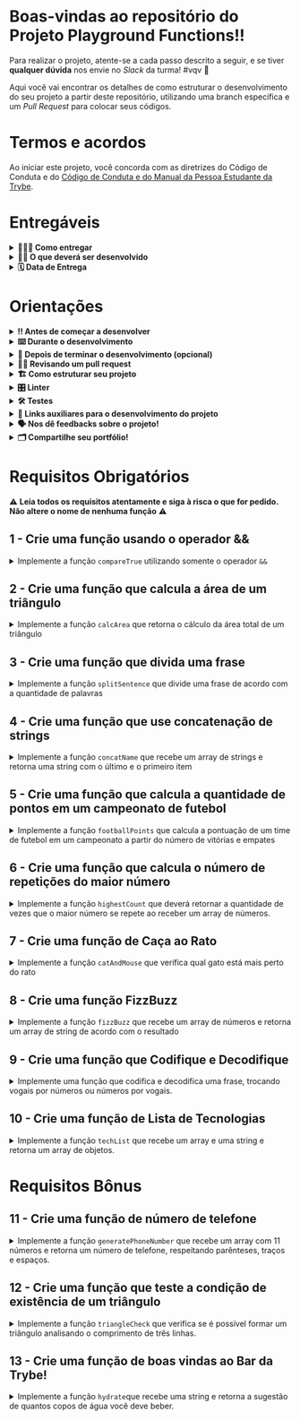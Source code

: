 # Boas-vindas ao repositório do Projeto Playground Functions!!

Para realizar o projeto, atente-se a cada passo descrito a seguir, e se tiver **qualquer dúvida** nos envie no _Slack_ da turma! #vqv 🚀

Aqui você vai encontrar os detalhes de como estruturar o desenvolvimento do seu projeto a partir deste repositório, utilizando uma branch específica e um _Pull Request_ para colocar seus códigos.

# Termos e acordos

Ao iniciar este projeto, você concorda com as diretrizes do Código de Conduta e do [Código de Conduta e do Manual da Pessoa Estudante da Trybe](https://app.betrybe.com/manual-estudante/codigo-de-etica-e-conduta).

# Entregáveis

<details>
  <summary><strong>🤷🏽‍♀️ Como entregar</strong></summary><br />

  Para entregar o seu projeto você deverá criar um *Pull Request* neste repositório.

  :warning: **É importante que os arquivos não tenham o nome alterado!** :warning:

  Lembre-se que você pode consultar nosso conteúdo sobre [Git & GitHub](https://app.betrybe.com/course/4d67f5b4-34a6-489f-a205-b6c7dc50fc16/) e nosso [Blog - Git & GitHub](https://blog.betrybe.com/tecnologia/git-e-github/) sempre que precisar!
</details>

<details>
  <summary><strong>👨‍💻 O que deverá ser desenvolvido</strong></summary><br />

No seu time de desenvolvimento, você ficou responsável por implementar o código de funções que resolvem problemas com respostas pré-determinadas. Você pode utilizar a lógica de programação para te ajudar na análise de cada problema e resposta esperada, facilitando a implementação do código de cada uma das funções.


</details>


<details>
  <summary><strong>🗓 Data de Entrega</strong></summary><br />
  
  * Este projeto é individual
  * Será `1` dia de projeto
  * Data para entrega no prazo regular: `04/11/2022 14:00`

</details>

# Orientações

<details>
  <summary><strong>‼️ Antes de começar a desenvolver</strong></summary><br />

  1. Clone o repositório

  - Use o comando: `git clone git@github.com:tryber/sd-028-a-project-playground-functions.git`
  - Entre na pasta do repositório que você acabou de clonar:
    - `cd sd-028-a-project-playground-functions`

  2. Instale as dependências

  - `npm install`

  3. Crie uma branch a partir da branch `main`

  - Verifique que você está na branch `main`
    - Exemplo: `git branch`
  - Se não estiver, mude para a branch `main`
    - Exemplo: `git checkout main`
  - Crie uma branch à qual você vai submeter os `commits` de seu projeto
    - Você deve criar uma branch no seguinte formato: `nome-de-usuario-nome-do-projeto`
    - Exemplo: `git checkout -b joaozinho-sd-028-a-project-playground-functions`

  4. Adicione as mudanças ao _stage_ do Git e faça um `commit`

  - Verifique que as mudanças ainda não estão no _stage_
    - Exemplo: `git status` (deve aparecer listada a pasta _joaozinho_ em vermelho)
  - Adicione o novo arquivo ao _stage_ do Git
    - Exemplo:
      - `git add .` (adicionando todas as mudanças - _que estavam em vermelho_ - ao stage do Git)
      - `git status` (deve aparecer listado o arquivo _joaozinho/README.md_ em verde)
  - Faça o `commit` inicial
    - Exemplo:
      - `git commit -m 'iniciando o projeto. VAMOS COM TUDO :rocket:'` (fazendo o primeiro commit)
      - `git status` (deve aparecer uma mensagem tipo _nothing to commit_ )

  5. Adicione a sua branch com o novo `commit` ao repositório remoto

  - Usando o exemplo anterior: `git push -u origin joaozinho-sd-028-a-project-playground-functions`

  6. Crie um novo `Pull Request` _(PR)_

  - Vá até a página de _Pull Requests_ do [repositório no GitHub](https://github.com/tryber/sd-028-a-project-playground-functions/pulls)
  - Clique no botão verde _"New pull request"_
  - Clique na caixa de seleção _"Compare"_ e escolha a sua branch **com atenção**
  - Adicione uma descrição para o Pull Request, um título que o identifique, e clique no botão verde "Create pull request". Crie da seguinte forma: `[JOAOZINHO] Projeto Playground Functions`
  - Adicione uma descrição para o Pull Request, um título claro que o identifique, e clique no botão verde _"Create pull request"_
  - **Não se preocupe em preencher mais nada por enquanto!**
  - Volte até a [página de _Pull Requests_ do repositório](https://github.com/tryber/sd-028-a-project-playground-functions/pulls) e confira que o seu _Pull Request_ está criado

</details>

<details>
  <summary><strong>⌨️ Durante o desenvolvimento</strong></summary><br />

  - Faça `commits` das alterações que você fizer no código regularmente pois assim você treina essa prática para o mercado de trabalho 😄 ;

  - Lembre-se de sempre após um (ou alguns) `commits` atualizar o repositório remoto;

  - Os comandos que você utilizará com mais frequência são:

    1. `git status` _(para verificar o que está em vermelho - fora do stage - e o que está em verde - no stage)_

    2. `git add` _(para adicionar arquivos ao stage do Git)_

    3. `git commit` _(para criar um commit com os arquivos que estão no stage do Git)_

    4. `git push -u origin nome-da-branch` _(para enviar o commit para o repositório remoto na primeira vez que fizer o `push` de uma nova branch)_

    5. `git push` _(para enviar o commit para o repositório remoto após o passo anterior)_

</details>

<details>
  <summary><strong>🤝 Depois de terminar o desenvolvimento (opcional)</strong></summary><br />

  Para sinalizar que o seu projeto está pronto para o _"Code Review"_, faça o seguinte:

  - Vá até a página **DO SEU** _Pull Request_, adicione a label de _"code-review"_ e marque seus colegas:

    - No menu à direita, clique no _link_ **"Labels"** e escolha a _label_ **code-review**;

    - No menu à direita, clique no _link_ **"Assignees"** e escolha **o seu usuário** ;

    - No menu à direita, clique no _link_ **"Reviewers"** e digite `students`, selecione o time `tryber/students-sd-028-a`.

  Caso tenha alguma dúvida, [aqui tem um video explicativo](https://vimeo.com/362189205).

</details>

<details>
  <summary><strong>🕵🏿 Revisando um pull request</strong></summary><br />

  Use o conteúdo sobre [Code Review](https://app.betrybe.com/course/real-life-engineer/code-review) para te ajudar a revisar os _Pull Requests_.

</details>

<details>
  <summary>
<strong>🏗 Como estruturar seu projeto</strong>
  </summary> <br />

O seu Pull Request deverá conter os arquivos `challenges.js` e `challenges2.js` com suas funções implementadas.

- Todas as funções já estão declaradas nos arquivos `challenges.js` e `challenges2.js` que estão no diretório `src`. Você pode criar outras funções para auxiliar as já existentes, entretanto, **Não altere o nome das funções que já existem**. 

:warning: Os parâmetros das funções já existentes **podem** ser alterados.
  
**De olho na dica 👀:**
- Para verificar se a sua função foi criada corretamente você pode instalar a extensão `code runner` no _VSCode_;

- Utilize `console.log()` para testar as funções localmente, mas remova antes de fazer o `push` 😉.

</details>

<details>
  <summary><strong>🎛 Linter</strong></summary><br />

  Usaremos o [ESLint](https://eslint.org/) para fazer a análise estática do seu código.

  Este projeto já vem com as dependências relacionadas ao _linter_ configuradas no arquivo `package.json`.

  Para poder rodar o `ESLint` lembre-se de executar o `npm install` dentro do projeto e depois rode o comando:
  
 ```bash 
 npm run lint 
 ```

Se a análise do `ESLint` encontrar problemas no seu código, tais problemas serão mostrados no seu terminal. Se não houver problema no seu código, nada será impresso no seu terminal.

  Você pode também instalar o plugin do `ESLint` no `VSCode`. Para isso, basta fazer o download do [plugin ESLint](https://marketplace.visualstudio.com/items?itemName=dbaeumer.vscode-eslint) e instalá-lo.
  
 Em caso de dúvidas, confira o material na plataforma sobre [ESLint](https://app.betrybe.com/course/real-life-engineer/eslint).
  
:warning: **NESTE PROJETO O ESLINT NÃO SERÁ AVALIADO. VOCÊ PODE RODAR O TESTE LOCALMENTE E FAZER AS CORREÇÕES SE DESEJAR!** :warning:
</details>

<details>
  <summary><strong>🛠 Testes</strong></summary><br />
   Todos os requisitos do projeto serão testados automaticamente por meio do Jest.

  Para rodar o avaliador automático localmente no seu projeto, execute um dos comandos abaixo:

  Para executar todos os testes utilize:
  ```bash
  npm test
  ```

  ***ou***

  Para executar um arquivo de teste específico, utilize `npm test nomeDoArquivoDeTeste`:

  ```bash
  npm test compareTrue
  ```
  
  * Os requisitos do seu projeto são avaliados automaticamente

  Para verificar se a sua avaliação foi computada com sucesso, você pode verificar os **detalhes da execução do avaliador**:

  * Na página do seu _Pull Request_, acima do "botão de merge", procure por _**"Evaluator job"**_ e clique no link _**"Details"**_;

  * Na página que se abrirá, procure pela linha _**"Evaluator step"**_ e clique nela;

  * Caso tenha dúvidas, poste no _Slack_.

  :warning: **O avaliador automático não necessariamente avalia seu projeto na ordem em que os requisitos aparecem no readme. Isso acontece para deixar o processo de avaliação mais rápido. Então, não se assuste se isso acontecer, ok?**


  O não cumprimento de um requisito, total ou parcialmente, impactará em sua avaliação.

</details>

<details>
  <summary><strong>🔗 Links auxiliares para o desenvolvimento
do projeto</strong></summary><br />

- Lembrem-se que como pessoas desenvolvedoras devemos fazer pesquisas e garimpar resultados para auxiliar no entendimento do assunto. Assim, para solucionar os requisitos do projeto é inevitável e estimulado que pesquisas sejam feitas nas mais variadas fontes (plataforma da trybe, google, youtube, etc) sempre tomando cuidado para utilizar fontes **confiáveis** nas pesquisas da Internet, como por exemplo:
  
  - [JavaScript.com](http://javascript.com/)

  - [W3Schools](https://www.w3schools.com/js/default.asp)

  - [MDN](https://developer.mozilla.org/pt-BR/docs/Web/JavaScript)

  - [StackOverflow](https://pt.stackoverflow.com/questions/tagged/javascript)

</details>

<details>
  <summary><strong>🗣 Nos dê feedbacks sobre o projeto!</strong></summary><br />

Ao finalizar e submeter o projeto, não se esqueça de avaliar sua experiência preenchendo o formulário. 
**Leva menos de 3 minutos!**

Link: [Formulário de avaliação do projeto](https://be-trybe.typeform.com/to/ZTeR4IbH)

</details>

<details>
  <summary><strong>🗂 Compartilhe seu portfólio!</strong></summary><br />

  Você sabia que o LinkedIn é a principal rede social profissional e compartilhar o seu aprendizado lá é muito importante para quem deseja construir uma carreira de sucesso? Compartilhe esse projeto no seu LinkedIn, marque o perfil da Trybe (@trybe) e mostre para a sua rede toda a sua evolução.

</details>

# Requisitos Obrigatórios
:warning: **Leia todos os requisitos atentamente e siga à risca o que for pedido. Não altere o nome de nenhuma função** :warning:

## 1 - Crie uma função usando o operador &&

<details>
  <summary>
    Implemente a função <code>compareTrue</code> utilizando somente o operador <code>&&</code>
  </summary> <br />

A função `compareTrue` ao receber dois parâmetros booleanos deve:

- Retornar `true` se ambos os valores forem verdadeiros;
- Retornar `false` se um ou ambos os parâmetros forem falsos.

  
Exemplo:

```javascript
const girafa = true;
const elefante = true;
const macaco = false;
```

Se a função for chamada com os valores `girafa` e `elefante` como parâmetro, retorna `true`, mas caso  seja chamada com os parâmetro `macaco` e `elefante` retorna `false`.

**O que será testado:**

- A função `compareTrue` deve retornar false quando receber um parâmetro de valor false e outro de valor true;

- A função `compareTrue` deve retornar false quando receber dois parâmetros de valor false;

- A função `compareTrue` deve retornar true quando receber dois parâmetros de valor true.

</details>

## 2 - Crie uma função que calcula a área de um triângulo

<details>
  <summary>
Implemente a função <code>calcArea</code> que retorna o cálculo da área total de um triângulo

  </summary> <br />

A função `calcArea` recebe o valor da base (`base`) e outro da altura (`height`) de um triângulo e retorna o cálculo da sua área.

- Realize o cálculo da área total do triângulo utilizando a fórmula `(base * altura) / 2`.

**O que será testado:**
  
- A função `calcArea` deve retornar o valor 250 quando receber o parâmetro base com o valor 10 e o parâmetro height com o valor 50;

- A função `calcArea` deve retornar o valor 5 quando receber o parâmetro `base` com o valor 5 e o parâmetro `height` com o valor 2;

- A função `calcArea` deve retornar o valor 25.5 quando receber o parâmetro `base` com o valor 51 e o parâmetro `height` com o valor 1.


</details>


## 3 - Crie uma função que divida uma frase

<details>
  <summary>
Implemente a função <code>splitSentence</code> que divide uma frase de acordo com a quantidade de palavras

  </summary> <br />
A função `splitSentence` recebe uma string como parâmetro e deve retornar um array com as palavras separadas por vírgula.
  
  Exemplo: se a função receber a string `'go Trybe'`, o retorno deverá ser `['go', 'Trybe']`.

**O que será testado:**
  
- A função `splitSentence` deve retornar o valor `['go', 'Trybe']` quando receber como parâmetro a string `'go Trybe'`;

- A função `splitSentence` deve retornar o valor `['vamo', 'que', 'vamo']` quando receber como parâmetro a string `'vamo que vamo'`;

- A função `splitSentence` deve retornar o valor `['foguete']` quando receber como parâmetro a string `'foguete'`.


</details>


## 4 - Crie uma função que use concatenação de strings

<details>
  <summary>
Implemente a função <code>concatName</code> que recebe um array de strings e retorna uma string com o último e o primeiro item

  </summary> <br />
A função `concatName` recebe um array de strings e deve retornar uma string com o formato `'ÚLTIMO ITEM, PRIMEIRO ITEM`, independente do tamanho do array.
  
  Exemplo:

- Caso o parâmetro passado para a função `concatName` seja o array `['Lucas', 'Cassiano', 'Ferraz', 'Paolillo']`, a função deverá retornar `Paolillo, Lucas`.

**O que será testado:**
  
- A função `concatName` deve retornar o valor `'Paolillo, Lucas'` quando receber como parâmetro o array `['Lucas', 'Cassiano', 'Ferraz', 'Paolillo']`;

- A função `concatName` deve retornar `'ré, foguete'` quando receber como parâmetro o array `['foguete', 'não', 'tem', 'ré']`;

- A função `concatName` deve retornar `'captain, captain'` quando receber como parâmetro o array `['captain', 'my', 'captain']`.


</details>

## 5 - Crie uma função que calcula a quantidade de pontos em um campeonato de futebol

<details>
  <summary>
Implemente a função <code>footballPoints</code> que calcula a pontuação de um time de futebol em um campeonato a partir do número de vitórias e empates

  </summary> <br />

A função `footballPoints` recebe o número de vitórias (`wins`) e o número de empates (`ties`) e retorna a quantidade de pontos que o time marcou em um campeonato. Para isso, considere que:

- `wins`: é o número de vitórias e vale 3 pontos;
- `ties`: é o número de empates e vale 1 ponto.


**O que será testado:**

- A função `footballPoints` deve retornar o valor `50` pontos quando o time tenha 14 vitórias e 8 empates;

- A função `footballPoints` deve retornar o valor `5` pontos quando o time tenha 1 vitória e 2 empates;

- A função `footballPoints` deve retornar o valor `0` pontos quando o time tenha 0 vitórias e 0 empates.


</details>


## 6 - Crie uma função que calcula o número de repetições do maior número

<details>
  <summary>
Implemente a função <code>highestCount</code> que deverá retornar a quantidade de vezes que o maior número se repete ao receber um array de números. 

  </summary> <br />

A função `highestCount` deve retornar a quantidade de vezes que o **maior** número se repete dentro do array.
  
  Por exemplo:

- Caso o parâmetro seja um array com valores `[9, 1, 2, 3, 9, 5, 7]`, a função deverá retornar `2`, que é a quantidade de vezes que o número `9` (maior número do array) se repete.

**O que será testado:**

- A função `highestCount` deve retornar `2` quando receber o parâmetro `[9, 1, 2, 3, 9, 5, 7]`;

- A função `highestCount` deve retornar `1` quando receber o parâmetro `[0, 4, 4, 4, 9, 2, 1]`;

- A função `highestCount` deve retornar `3` quando receber o parâmetro `[0, 0, 0]`.


</details>


## 7 - Crie uma função de Caça ao Rato

<details>
  <summary>
Implemente a função <code>catAndMouse</code> que verifica qual gato está mais perto do rato

  </summary> <br />
Imagine que dois gatos estão caçando o mesmo rato. Você precisa verificar qual gato está mais perto de sua presa. Para isso, implemente a função `catAndMouse` que recebe 3 parâmetros do tipo `number` na seguinte ordem:
    
    - `mouse`: representa a posição do rato.

    - `cat1`: representa a posição do gato 1;
    
    - `cat2`: representa a posição do gato 2;
 
 
- Calcule as distâncias entre o rato e cada um dos gatos e retorne qual dos felinos está mais próximo do rato:

   - Retorne a string `'cat2'` se o gato `cat2` estiver mais próximo do rato;
   - Retorne a string `'cat1'` se o gato `cat1` estiver mais próximo do rato;
   - Retorne a string `'os gatos trombam e o rato foge'` caso os gatos estejam na mesma distância do rato.
   
Exemplo:

- Caso o gato `cat2` esteja a 2 unidades de distância do rato e o `cat1` esteja a 3 unidades, sua função deverá retornar `'cat2'`;

- Caso os gatos estejam na mesma distância do rato, a função deverá retornar a string `'os gatos trombam e o rato foge'`. 

**O que será testado:**

- A função `catAndMouse` deve retornar a string `'cat2'` quando receber os parâmetros onde gato `cat2` esteja a 2 unidades de distância do rato e `cat1` esteja a 3 unidades de distância do rato;

- A função `catAndMouse` deve retornar a string `'cat1'` quando receber os parâmetros onde gato `cat1` esteja a 6 unidades de distância do rato e `cat2` esteja a 12 unidades de distância do rato;

- A função `catAndMouse` deve retornar a string `'os gatos trombam e o rato foge'` quando receber os parâmetros onde os gatos estejam na mesma distância do rato.


</details>


## 8 - Crie uma função FizzBuzz

<details>
  <summary>
Implemente a função <code>fizzBuzz</code> que recebe um array de números e retorna um array de string de acordo com o resultado

  </summary> <br />

A função `fizzBuzz` recebe um array de números e para cada número do array é realizada a divisão por 3 e por 5 e de acordo com o resultado, a função deve retornar um array de strings:

- Retorne a string `'fizz'` para cada número do array que seja divisível apenas por 3;
- Retorne a string `'buzz'` para cada número do array que seja divisível apenas por 5;
- Retorne a string `'fizzBuzz'` para cada número do array que seja divisível por 3 **e** 5;
- Retorne a string `'bug!'` para cada número do array que não seja dividido por 3 nem por 5.

Exemplo: caso o parâmetro seja [2, 15, 7, 9, 45], sua função deverá retornar `['bug!', 'fizzBuzz', 'bug!', 'fizz', 'fizzBuzz']`.

**O que será testado:**
  
- A função `fizzBuzz` deve retornar as strings `['bug!', 'fizzBuzz', 'bug!', 'fizz', 'fizzBuzz']` quando receber os parâmetros [2, 15, 7, 9, 45];

- A função `fizzBuzz` deve retornar as strings `['bug!', 'fizz']` quando receber os parâmetros [7, 9];

- A função `fizzBuzz` deve retornar as strings `['fizz', 'buzz']` quando receber os parâmetros [9, 25].


</details>


## 9 - Crie uma função que Codifique e Decodifique

<details>
  <summary>
Implemente uma função que codifica e decodifica uma frase, trocando vogais por números ou números por vogais.

  </summary> <br />

  Para codificar a frase utilize a função `encode` que recebe uma string como parâmetro e deverá trocar todas as **vogais minúsculas por números**, de acordo com o formato:
  
a -> 1 \
e -> 2 \
i -> 3 \
o -> 4 \
u -> 5
  
  Ou seja, caso o parâmetro de `encode` seja `'hi there!'`, o retorno deverá ser `'h3 th2r2!'`.


  Para decodificar a frase utilize a função `decode` que recebe uma string contendo letras e números como parâmetro e deverá trocar todos os **números por vogais minúsculas**, de acordo com o formato: 
  
1 -> a \
2 -> e \
3 -> i \
4 -> o \
5 -> u
  
  Por exemplo, caso o parâmetro de `decode` seja `'h3 th2r2!'`, o retorno deverá ser `'hi there!'`.

**O que será testado:**
  
- A função `encode` quando receber o parâmetro `hello`, deve retornar o valor `h2ll4`;
- A função `encode` quando receber o parâmetro `How are you today?` deve retornar o valor `H4w 1r2 y45 t4d1y?`;
- A função `encode` quando receber o parâmetro `This is an encoding test.` deve retornar o valor `Th3s 3s 1n 2nc4d3ng t2st.`;
- A função `encode` quando receber o parâmetro `go Trybe! ` deve retornar o valor `g4 Tryb2!`.



</details>


## 10 - Crie uma função de Lista de Tecnologias

<details>
  <summary>
Implemente a função <code>techList</code> que recebe um array e uma string e retorna um array de objetos.

  </summary> <br />

  A função `techList` recebe dois parâmetros:

  - Um array com nomes de tecnologias ;
  - Um nome referente ao nome de uma pessoa.
  
  A função deverá retornar:
  - 'Vazio!' se não receber parâmetro algum ;
  - Um objeto para cada tecnologia do array, com a seguinte estrutura:

```javascript
{
  tech: 'NomeTech',
  name: 'nome da pessoa'
}
```

Por exemplo, se a função recebe os parâmetros `['React', 'Jest', 'HTML', 'CSS', 'JavaScript']` e `'Lucas'`, o retorno deve ser:

```javascript
[
  {
    tech: "CSS",
    name: "Lucas"
  },
  {
    tech: "HTML",
    name: "Lucas"
  },
  {
    tech: "JavaScript",
    name: "Lucas"
  },
  {
    tech: "Jest",
    name: "Lucas"
  },
  {
    tech: "React",
    name: "Lucas"
  }
]
```

**O que será testado:**

- A função `techList` deve retornar uma lista de objetos ordenados quando é passada uma lista com 5 tecnologias;

- A função `techList` deve retornar a mensagem de erro `'Vazio!'` quando a lista não tiver tecnologias.


</details>


# Requisitos Bônus

## 11 - Crie uma função de número de telefone

<details>
  <summary>
Implemente a função  <code>generatePhoneNumber</code> que recebe um array com 11 números e retorna um número de telefone, respeitando parênteses, traços e espaços.

  </summary> <br />

Exemplo: caso o parâmetro da função seja `[1, 2, 3, 4, 5, 6, 7, 8, 9, 0, 1]`, a função `generatePhoneNumber` deverá retornar `(12) 34567-8901`.

- Retorne a frase `'Array com tamanho incorreto.'` se a função receber um array com tamanho diferente de 11;

- Retorne a string `'não é possível gerar um número de telefone com esses valores'` caso algum dos números do array seja **menor** que 0, **maior** que 9 ou se repita 3 vezes ou mais.


**O que será testado:**
  
- A função `generatePhoneNumber` deve retornar a string `'Array com tamanho incorreto.'` caso o array tenha o tamanho diferente de 11;

- A função `generatePhoneNumber` deve retornar a string `'não é possível gerar um número de telefone com esses valores'` caso algum dos números do array seja menor que 0;

- A função `generatePhoneNumber` deve retornar a string `'não é possível gerar um número de telefone com esses valores'` caso algum número do array seja maior que 9;

- A função `generatePhoneNumber` deve retornar a string `'não é possível gerar um número de telefone com esses valores'` caso algum número do array se repetir 3 vezes ou mais;

- A função `generatePhoneNumber` deve retornar um número de telefone, respeitando parênteses, traços e espaços caso os números do array estejam de acordo com as especificações.


</details>

## 12 - Crie uma função que teste a condição de existência de um triângulo

<details>
  <summary>
Implemente a função <code>triangleCheck</code> que verifica se é possível formar um triângulo analisando o comprimento de três linhas.

  </summary> <br />

  A função `triangleCheck` deverá receber os parâmetros `lineA`, `lineB` e `lineC` com o valor do comprimento de três linhas distintas.

- Para que seja possível formar um triângulo, é necessário atender uma das seguintes condições:
  
  1) **a medida de _um_ dos lados** é **menor** que a soma das medidas dos outros dois lados e **maior** que o valor absoluto (módulo) da diferença entre os outros dois lados. Por exemplo: `lineA` é menor que `lineB + lineC` e maior que `lineB - lineC`. Se o resultado de `lineB - lineC` for um valor negativo, é preciso convertê-lo em positivo e checar se `lineA` é maior que esse resultado convertido para positivo;
  
  **_OU_**
  
  2) **a medida de _qualquer_ um dos lados** é **menor** que a soma das medidas dos outros dois lados. Por exemplo: `lineA` é menor que `lineB + lineC`, `lineB` é menor que `lineA + lineC` e `lineC` é menor que `lineA + lineB`.

**De olho na dica 👀:** Para obter o valor absoluto de um número em JavaScript, pesquise pela função `Math.abs`;
  
- O retorno da sua função deverá ser um booleano.

Exemplo: o retorno de `triangleCheck(10, 14, 8)` deverá ser `true`.

**O que será testado:**

- A função `triangleCheck` deve retornar o valor `false` quando a medida de um dos lados não é menor que a soma das medidas dos outros dois lados;
  
- A função `triangleCheck` deve retornar o valor `false` quando a medida de um dos lados não é maior que o valor absoluto da diferença entre as medidas dos outros dois lados;

- A função `triangleCheck` deve retornar o valor `true` quando a medida de qualquer um dos lados seja menor que a soma das medidas dos outros dois lados, ou a medida de um dos lados é menor que a soma das medidas dos outros dois lados e maior que o valor absoluto da diferença entre os outros dois lados.

</details>

## 13 - Crie uma função de boas vindas ao Bar da Trybe!

<details>
  <summary>
Implemente a função <code>hydrate</code>que recebe uma string e retorna a sugestão de quantos copos de água você deve beber.

  </summary> <br />


```javascript
// String recebida:
  '1 cerveja'

// String retornada:
  '1 copo de água'
```

```
// String recebida:
  '1 cachaça, 5 cervejas e 1 copo de vinho'

// String retornada:
  '7 copos de água'
```

```
// String recebida:
  '1 cachaça, 5 cervejas e 1 copo de vinho'

// String retornada:
  '7 copos de água'
```

- Para simplificar, considere que a string **sempre** terá o formato *quantidade (em número) + tipo da bebida*;

- O número na frente de cada bebida deve estar entre 1 e 9.

**De olho na dica 👀:** pesquise por algo similar a `get all integers inside a string js`.

**O que será testado:**
  
- A função `hydrate` deve retornar a sugestão de quantos copos de água deve-se beber ao receber uma string.


</details>

</details>
